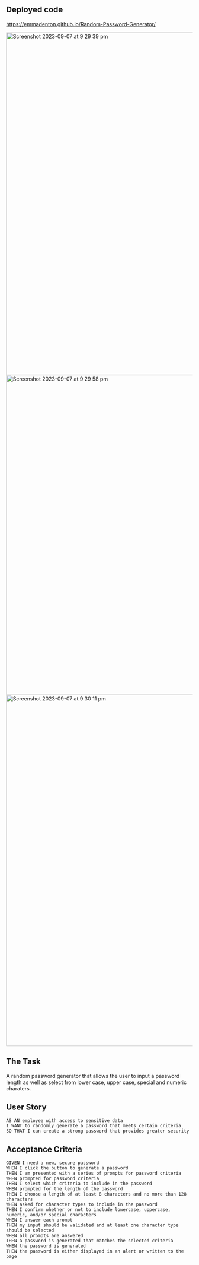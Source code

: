 ## Deployed code

https://emmadenton.github.io/Random-Password-Generator/

<img width="923" alt="Screenshot 2023-09-07 at 9 29 39 pm" src="https://github.com/EmmaDenton/Random-Password-Generator/assets/141465015/1f717db5-b917-4dfc-ac5e-631d9f7f8eaf">

<img width="862" alt="Screenshot 2023-09-07 at 9 29 58 pm" src="https://github.com/EmmaDenton/Random-Password-Generator/assets/141465015/8185bb51-58c7-4ba4-a841-1b154f4cdcf7">

<img width="947" alt="Screenshot 2023-09-07 at 9 30 11 pm" src="https://github.com/EmmaDenton/Random-Password-Generator/assets/141465015/bc26ee0e-ce79-4e74-8052-68b8c51c90db">

## The Task

A random password generator that allows the user to input a password length as well as select from lower case, upper case, special and numeric charaters.


## User Story

```
AS AN employee with access to sensitive data
I WANT to randomly generate a password that meets certain criteria
SO THAT I can create a strong password that provides greater security
```

## Acceptance Criteria

```
GIVEN I need a new, secure password
WHEN I click the button to generate a password
THEN I am presented with a series of prompts for password criteria
WHEN prompted for password criteria
THEN I select which criteria to include in the password
WHEN prompted for the length of the password
THEN I choose a length of at least 8 characters and no more than 128 characters
WHEN asked for character types to include in the password
THEN I confirm whether or not to include lowercase, uppercase, numeric, and/or special characters
WHEN I answer each prompt
THEN my input should be validated and at least one character type should be selected
WHEN all prompts are answered
THEN a password is generated that matches the selected criteria
WHEN the password is generated
THEN the password is either displayed in an alert or written to the page
